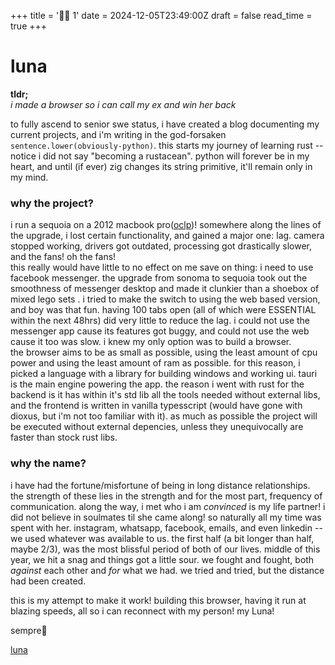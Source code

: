 +++
title = '🚀🌚 1'
date = 2024-12-05T23:49:00Z
draft = false
read_time = true
+++

# luna
**tldr;**  
*i made a browser so i can call my ex and win her back*  


to fully ascend to senior swe status, i have created a blog documenting my current projects, and i'm writing in the god-forsaken `sentence.lower(obviously-python)`. this starts my journey of learning rust --notice i did not say "becoming a rustacean". python will forever be in my heart, and until (if ever) zig changes its string primitive, it'll remain only in my mind.  
  
### why the project?
i run a sequoia on a 2012 macbook pro([oclp](https://dortania.github.io/OpenCore-Legacy-Patcher/))! somewhere along the lines of the upgrade, i lost certain functionality, and gained a major one: lag. camera stopped working, drivers got outdated, processing got drastically slower, and the fans! oh the fans!  
this really would have little to no effect on me save on thing: i need to use facebook messenger. the upgrade from sonoma to sequoia took out the smoothness of messenger desktop and made it clunkier than a shoebox of mixed lego sets <!-- Change up this sentence-->. i tried to make the switch to using the web based version, and boy was that fun. having 100 tabs open (all of which were ESSENTIAL within the next 48hrs) did very little to reduce the lag. i could not use the messenger app cause its features got buggy, and could not use the web cause it too was slow. i knew my only option was to build a browser.  
the browser aims to be as small as possible, using the least amount of cpu power and using the least amount of ram as possible. for this reason, i picked a language with a library for building windows and working ui. tauri is the main engine powering the app. the reason i went with rust for the backend is it has within it's std lib all the tools needed without external libs, and the frontend is written in vanilla typesscript (would have gone with dioxus, but i'm not too familiar with it). as much as possible the project will be executed without external depencies, unless they unequivocally are faster than stock rust libs.

### why the name?
i have had the fortune/misfortune of being in long distance relationships. the strength of these lies in the strength and for the most part, frequency of communication. along the way, i met who i am _convinced_ is my life partner! i did not believe in soulmates til she came along! so naturally all my time was spent with her. instagram, whatsapp, facebook, emails, and even linkedin --we used whatever was available to us. the first half (a bit longer than half, maybe 2/3), was the most blissful period of both of our lives. middle of this year, we hit a snag and things got a little sour. we fought and fought, both *against* each other and *for* what we had. we tried and tried, but the distance had been created.   

this is my attempt to make it work! building this browser, having it run at blazing speeds, all so i can reconnect with my person! my Luna!  

sempre💙

[luna](https://github.com/rbsco/luna)
<!-- In an alternate universe, this is the story of a man that would rather build a new browser than close old tabs -->
